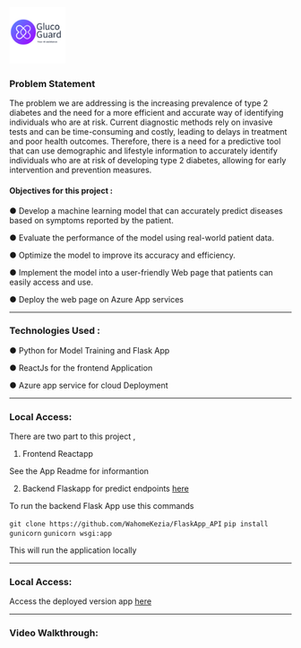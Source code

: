 
<img src="https://github.com/WahomeKezia/Assets/blob/main/2.png" title="logo" alt="Logo" width="100" height="100"/>
 

### Problem Statement
The problem we are addressing is the increasing prevalence of type 2 diabetes and the need for a
more efficient and accurate way of identifying individuals who are at risk. Current diagnostic
methods rely on invasive tests and can be time-consuming and costly, leading to delays in
treatment and poor health outcomes. Therefore, there is a need for a predictive tool that can use
demographic and lifestyle information to accurately identify individuals who are at risk of
developing type 2 diabetes, allowing for early intervention and prevention measures.
#### Objectives for this project :
● Develop a machine learning model that can accurately predict diseases based on
symptoms reported by the patient.

● Evaluate the performance of the model using real-world patient data.

● Optimize the model to improve its accuracy and efficiency.

● Implement the model into a user-friendly Web page that patients can easily access and
use.

● Deploy the web page on Azure App services 

---

### Technologies Used :

● Python for Model Training and Flask App 

● ReactJs for the frontend Application 

● Azure app service for cloud Deployment 

---
### Local Access:

There are two part to this project , 

1. Frontend Reactapp

See the App Readme for informantion 

2. Backend Flaskapp for predict endpoints [here](https://github.com/WahomeKezia/FlaskApp_API)

To run the backend Flask App use this commands 

`git clone https://github.com/WahomeKezia/FlaskApp_API`
 `pip install gunicorn`
 `gunicorn wsgi:app`
 
 This will run the application locally 
 
 ---
 
 ### Local Access:
 

Access the deployed version app [here](https://flaskappdiabetics.azurewebsites.net/)

 

---
### Video Walkthrough:




